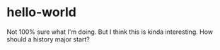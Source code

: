 # hello-world
Not 100% sure what I'm doing. 
But I think this is kinda interesting.
How should a history major start?
